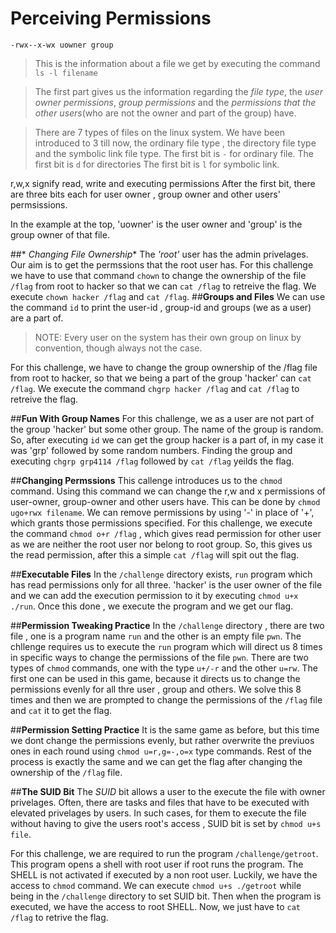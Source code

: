 # **Perceiving Permissions**
`-rwx--x-wx uowner group`

>This is the information about a file we get by executing the command `ls -l filename`

>The first part gives us the information regarding the *file type*, the *user owner permissions*, *group permissions* and the *permissions that the other users*(who are not the owner and part of the group) have.

>There are 7 types of files on the linux system. We have been introduced to 3 till now, the ordinary file type , the directory file type and the symbolic link file type.
>The first bit is `-` for ordinary file.
>The first bit is `d` for directories
>The first bit is `l` for symbolic link.

r,w,x signify read, write and executing permissions
After the first bit, there are three bits each for user owner , group owner and other users' permsissions.

In the example at the top, 'uowner' is the user owner and 'group' is the group owner of that file.

##* *Changing File Ownership**
The _'root'_ user has the admin privelages. Our aim is to get the permssions that the root user has.
For this challenge we have to use that command `chown` to change the ownership of the file `/flag` from root to hacker so that we can `cat /flag` to retreive the flag. We execute `chown hacker /flag` and `cat /flag`.
##**Groups and Files**
We can use the command `id` to print the user-id , group-id and groups (we as a user) are a part of.

>NOTE: Every user on the system has their own group on linux by convention, though always not the case.

For this challenge, we have to change the group ownership of the /flag file from root to hacker, so that we being a part of the group 'hacker' can `cat /flag`. We execute the command `chgrp hacker /flag` and `cat /flag` to retreive the flag.

##**Fun With Group Names**
For this challenge, we as a user are not part of the group 'hacker' but some other group. The name of the group is random. So, after executing `id` we can get the group hacker is a part of, in my case it was 'grp' followed by some random numbers. Finding the group and executing `chgrp grp4114 /flag` followed by `cat /flag` yeilds the flag.

##**Changing Permssions**
This callenge introduces us to the `chmod` command. Using this command we can change the r,w and x permissions of user-owner, group-owner and other users have. This can be done by `chmod ugo+rwx filename`. We can remove permissions by using '-' in place of '+', which grants those permissions specified.
For this challenge, we execute the command `chmod o+r /flag` , which gives read permission for other user as we are neither the root user nor belong to root group. So, this gives us the read permission, after this a simple `cat /flag` will spit out the flag.

##**Executable Files**
In the `/challenge` directory exists, `run` program which has read permissions only for all three. 'hacker' is the user owner of the file and we can add the execution permission to it by executing `chmod u+x ./run`. Once this done , we execute the program and we get our flag.


##**Permission Tweaking Practice**
In the `/challenge` directory , there are two file , one is a program name `run` and the other is an empty file `pwn`. The chllenge requires us to execute the `run` program which will direct us 8 times in specific ways to change the permissions of the file `pwn`. 
There are two types of `chmod` commands, one with the type `u+/-r` and the other `u=rw`. The first one can be used in this game, because it directs us to change the permissions evenly for all thre user , group and others.
We solve this 8 times and then we are prompted to change the permissions of the `/flag` file and `cat` it to get the flag.

##**Permission Setting Practice**
It is the same game as before, but this time we dont change the permissions evenly, but rather overwrite the previuos ones in each round using `chmod u=r,g=-,o=x` type commands. Rest of the process is exactly the same and we can get the flag after changing the ownership of the `/flag` file.

##**The SUID Bit**
The _SUID_ bit allows a user to the execute the file with owner privelages. Often, there are tasks and files that have to be executed with elevated privelages by users. In such cases, for them to execute the file without having to give the users root's access , SUID bit is set by `chmod u+s file`.


For this challenge, we are required to run the program `/challenge/getroot`. This program opens a shell with root user if root runs the program. The SHELL is not activated if executed by a non root user. Luckily, we have the access to `chmod` command. We can execute `chmod u+s ./getroot` while being in the `/challenge` directory to set SUID bit. Then when the program is executed, we have the access to root SHELL. Now, we just have to `cat /flag` to retrive the flag.

















